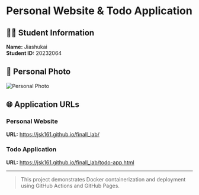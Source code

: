 # Personal Website & Todo Application

## 👨‍💻 Student Information

**Name:** Jiashukai  
**Student ID:** 20232064  

## 📸 Personal Photo
![Personal Photo](https://ss1.bdstatic.com/70cFvXSh_Q1YnxGkpoWK1HF6hhy/it/u=1522319278,2224018723&fm=253&gp=0.jpg)

## 🌐 Application URLs

### Personal Website
**URL:** https://jsk161.github.io/finall_lab/

### Todo Application  
**URL:** https://jsk161.github.io/finall_lab/todo-app.html

---

> This project demonstrates Docker containerization and deployment using GitHub Actions and GitHub Pages.